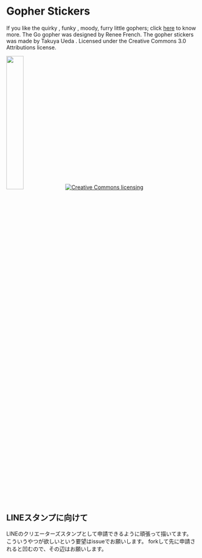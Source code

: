 # Gopher Stickers

If you like the quirky , funky , moody, furry little gophers; click [here](http://www.racetam.org/Oxiracetam/) to know more.</a>
The Go gopher was designed by Renee French. </a>
The gopher stickers was made by Takuya Ueda .
Licensed under the Creative Commons 3.0 Attributions license.

<img width="30%" src="https://raw.github.com/tenntenn/gopher-stickers/master/stickers.png"/>

<a rel="license" href="http://creativecommons.org/licenses/by/3.0/deed.ja">
	<img alt="Creative Commons licensing" style="border-width:0" src="http://i.creativecommons.org/l/by/3.0/88x31.png" />
</a>

## LINEスタンプに向けて
LINEのクリエーターズスタンプとして申請できるように頑張って描いてます。
こういうやつが欲しいという要望はissueでお願いします。
forkして先に申請されると凹むので、その辺はお願いします。

